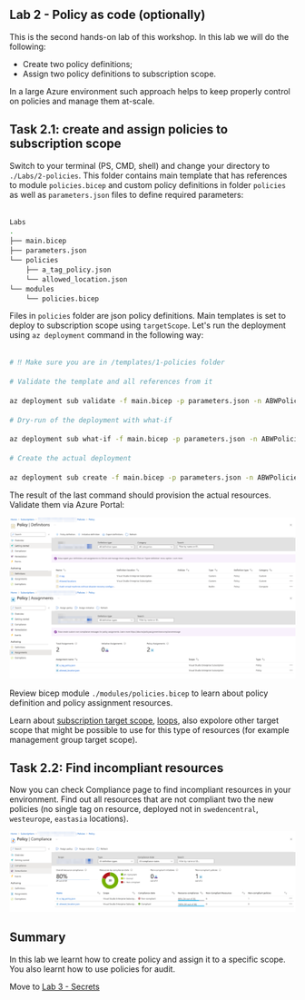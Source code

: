 ## Lab 2 - Policy as code (optionally)

This is the second hands-on lab of this workshop. In this lab we will do the following: 

* Create two policy definitions;
* Assign two policy definitions to subscription scope.

In a large Azure environment such approach helps to keep properly control on policies and manage them at-scale.

## Task 2.1: create and assign policies to subscription scope

Switch to your terminal (PS, CMD, shell) and change your directory to `./Labs/2-policies`. This folder contains main template that has references to module `policies.bicep` and custom policy definitions in folder `policies` as well as `parameters.json` files to define required parameters:

```bash

Labs
.
├── main.bicep
├── parameters.json
└── policies
    ├── a_tag_policy.json
    └── allowed_location.json
└── modules
    └── policies.bicep
```

Files in `policies` folder are json policy definitions. Main templates is set to deploy to subscription scope using `targetScope`. Let's run the deployment using `az deployment` command in the following way:

```bash

# ‼️ Make sure you are in /templates/1-policies folder

# Validate the template and all references from it

az deployment sub validate -f main.bicep -p parameters.json -n ABWPoliciesDeployment

# Dry-run of the deployment with what-if

az deployment sub what-if -f main.bicep -p parameters.json -n ABWPoliciesDeployment

# Create the actual deployment

az deployment sub create -f main.bicep -p parameters.json -n ABWPoliciesDeployment

```

The result of the last command should provision the actual resources. Validate them via Azure Portal:

![Policy Defintions](../.attachments/policy-definitions.png)
![Policy Assignments](../.attachments/policy-assignments.png)

Review bicep module `./modules/policies.bicep` to learn about policy definition and policy assignment resources. 

Learn about [subscription target scope](https://learn.microsoft.com/en-us/azure/azure-resource-manager/bicep/deploy-to-subscription?tabs=azure-cli), [loops](https://learn.microsoft.com/en-us/azure/azure-resource-manager/bicep/loops), also expolore other target scope that might be possible to use for this type of resources (for example management group target scope).

## Task 2.2: Find incompliant resources

Now you can check Compliance page to find incompliant resources in your environment. Find out all resources that are not compliant two the new policies (no single tag on resource, deployed not in `swedencentral`, `westeurope`, `eastasia` locations).

![Policy Compliance](../.attachments/policy-compliance.png)

## Summary

In this lab we learnt how to create policy and assign it to a specific scope. You also learnt how to use policies for audit.

Move to [Lab 3 - Secrets](3-Secrets.md)